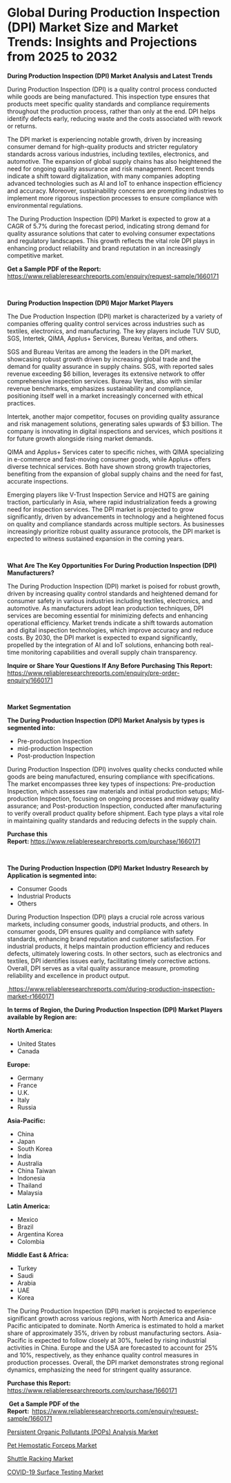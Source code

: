 <p><h1>Global During Production Inspection (DPI) Market Size and Market Trends: Insights and Projections from 2025 to 2032</h1></p><p><strong>During Production Inspection (DPI) Market Analysis and Latest Trends</strong></p>
<p><p>During Production Inspection (DPI) is a quality control process conducted while goods are being manufactured. This inspection type ensures that products meet specific quality standards and compliance requirements throughout the production process, rather than only at the end. DPI helps identify defects early, reducing waste and the costs associated with rework or returns.</p><p>The DPI market is experiencing notable growth, driven by increasing consumer demand for high-quality products and stricter regulatory standards across various industries, including textiles, electronics, and automotive. The expansion of global supply chains has also heightened the need for ongoing quality assurance and risk management. Recent trends indicate a shift toward digitalization, with many companies adopting advanced technologies such as AI and IoT to enhance inspection efficiency and accuracy. Moreover, sustainability concerns are prompting industries to implement more rigorous inspection processes to ensure compliance with environmental regulations.</p><p>The During Production Inspection (DPI) Market is expected to grow at a CAGR of 5.7% during the forecast period, indicating strong demand for quality assurance solutions that cater to evolving consumer expectations and regulatory landscapes. This growth reflects the vital role DPI plays in enhancing product reliability and brand reputation in an increasingly competitive market.</p></p>
<p><strong>Get a Sample PDF of the Report:&nbsp;</strong> <a href="https://www.reliableresearchreports.com/enquiry/request-sample/1660171?utm_campaign=102&utm_medium=2&utm_source=Github&utm_content=ia&utm_term=17012025&utm_id=during-production-inspection-dpi">https://www.reliableresearchreports.com/enquiry/request-sample/1660171</a></p>
<p>&nbsp;</p>
<p><strong>During Production Inspection (DPI) Major Market Players</strong></p>
<p><p>The Due Production Inspection (DPI) market is characterized by a variety of companies offering quality control services across industries such as textiles, electronics, and manufacturing. The key players include TUV SUD, SGS, Intertek, QIMA, Applus+ Services, Bureau Veritas, and others. </p><p>SGS and Bureau Veritas are among the leaders in the DPI market, showcasing robust growth driven by increasing global trade and the demand for quality assurance in supply chains. SGS, with reported sales revenue exceeding $6 billion, leverages its extensive network to offer comprehensive inspection services. Bureau Veritas, also with similar revenue benchmarks, emphasizes sustainability and compliance, positioning itself well in a market increasingly concerned with ethical practices.</p><p>Intertek, another major competitor, focuses on providing quality assurance and risk management solutions, generating sales upwards of $3 billion. The company is innovating in digital inspections and services, which positions it for future growth alongside rising market demands.</p><p>QIMA and Applus+ Services cater to specific niches, with QIMA specializing in e-commerce and fast-moving consumer goods, while Applus+ offers diverse technical services. Both have shown strong growth trajectories, benefiting from the expansion of global supply chains and the need for fast, accurate inspections.</p><p>Emerging players like V-Trust Inspection Service and HQTS are gaining traction, particularly in Asia, where rapid industrialization feeds a growing need for inspection services. The DPI market is projected to grow significantly, driven by advancements in technology and a heightened focus on quality and compliance standards across multiple sectors. As businesses increasingly prioritize robust quality assurance protocols, the DPI market is expected to witness sustained expansion in the coming years.</p></p>
<p>&nbsp;</p>
<p><strong>What Are The Key Opportunities For During Production Inspection (DPI) Manufacturers?</strong></p>
<p><p>The During Production Inspection (DPI) market is poised for robust growth, driven by increasing quality control standards and heightened demand for consumer safety in various industries including textiles, electronics, and automotive. As manufacturers adopt lean production techniques, DPI services are becoming essential for minimizing defects and enhancing operational efficiency. Market trends indicate a shift towards automation and digital inspection technologies, which improve accuracy and reduce costs. By 2030, the DPI market is expected to expand significantly, propelled by the integration of AI and IoT solutions, enhancing both real-time monitoring capabilities and overall supply chain transparency.</p></p>
<p><strong>Inquire or Share Your Questions If Any Before Purchasing This Report:</strong> <a href="https://www.reliableresearchreports.com/enquiry/pre-order-enquiry/1660171?utm_campaign=102&utm_medium=2&utm_source=Github&utm_content=ia&utm_term=17012025&utm_id=during-production-inspection-dpi">https://www.reliableresearchreports.com/enquiry/pre-order-enquiry/1660171</a></p>
<p>&nbsp;</p>
<p><strong>Market Segmentation</strong></p>
<p><strong>The During Production Inspection (DPI) Market Analysis by types is segmented into:</strong></p>
<p><ul><li>Pre-production Inspection</li><li>mid-production Inspection</li><li>Post-production Inspection</li></ul></p>
<p><p>During Production Inspection (DPI) involves quality checks conducted while goods are being manufactured, ensuring compliance with specifications. The market encompasses three key types of inspections: Pre-production Inspection, which assesses raw materials and initial production setups; Mid-production Inspection, focusing on ongoing processes and midway quality assurance; and Post-production Inspection, conducted after manufacturing to verify overall product quality before shipment. Each type plays a vital role in maintaining quality standards and reducing defects in the supply chain.</p></p>
<p><strong>Purchase this Report:&nbsp;</strong><a href="https://www.reliableresearchreports.com/purchase/1660171?utm_campaign=102&utm_medium=2&utm_source=Github&utm_content=ia&utm_term=17012025&utm_id=during-production-inspection-dpi">https://www.reliableresearchreports.com/purchase/1660171</a></p>
<p>&nbsp;</p>
<p><strong>The During Production Inspection (DPI) Market Industry Research by Application is segmented into:</strong></p>
<p><ul><li>Consumer Goods</li><li>Industrial Products</li><li>Others</li></ul></p>
<p><p>During Production Inspection (DPI) plays a crucial role across various markets, including consumer goods, industrial products, and others. In consumer goods, DPI ensures quality and compliance with safety standards, enhancing brand reputation and customer satisfaction. For industrial products, it helps maintain production efficiency and reduces defects, ultimately lowering costs. In other sectors, such as electronics and textiles, DPI identifies issues early, facilitating timely corrective actions. Overall, DPI serves as a vital quality assurance measure, promoting reliability and excellence in product output.</p></p>
<p><a href="https://www.reliableresearchreports.com/during-production-inspection-market-r1660171?utm_campaign=102&utm_medium=2&utm_source=Github&utm_content=ia&utm_term=17012025&utm_id=during-production-inspection-dpi">&nbsp;https://www.reliableresearchreports.com/during-production-inspection-market-r1660171</a></p>
<p><strong>In terms of Region, the During Production Inspection (DPI) Market Players available by Region are:</strong></p>
<p>
    <p> <strong> North America: </strong>
        <ul>
            <li>United States</li>
            <li>Canada</li>
        </ul>
        </p> 
    <p> <strong> Europe: </strong>
        <ul>
            <li>Germany</li>
            <li>France</li>
            <li>U.K.</li>
            <li>Italy</li>
            <li>Russia</li>
        </ul>
        </p> 
    <p> <strong> Asia-Pacific: </strong>
        <ul>
            <li>China</li>
            <li>Japan</li>
            <li>South Korea</li>
            <li>India</li>
            <li>Australia</li>
            <li>China Taiwan</li>
            <li>Indonesia</li>
            <li>Thailand</li>
            <li>Malaysia</li>
        </ul>
        </p> 
    <p> <strong> Latin America: </strong>
        <ul>
            <li>Mexico</li>
            <li>Brazil</li>
            <li>Argentina Korea</li>
            <li>Colombia</li>
        </ul>
        </p> 
    <p> <strong> Middle East & Africa: </strong>
        <ul>
            <li>Turkey</li>
            <li>Saudi</li>
            <li>Arabia</li>
            <li>UAE</li>
            <li>Korea</li>
        </ul>
    </p>
    </p>
<p><p>The During Production Inspection (DPI) market is projected to experience significant growth across various regions, with North America and Asia-Pacific anticipated to dominate. North America is estimated to hold a market share of approximately 35%, driven by robust manufacturing sectors. Asia-Pacific is expected to follow closely at 30%, fueled by rising industrial activities in China. Europe and the USA are forecasted to account for 25% and 10%, respectively, as they enhance quality control measures in production processes. Overall, the DPI market demonstrates strong regional dynamics, emphasizing the need for stringent quality assurance.</p></p>
<p><strong>Purchase this Report: </strong><a href="https://www.reliableresearchreports.com/purchase/1660171?utm_campaign=102&utm_medium=2&utm_source=Github&utm_content=ia&utm_term=17012025&utm_id=during-production-inspection-dpi">https://www.reliableresearchreports.com/purchase/1660171</a></p>
<p>&nbsp;<strong>Get a Sample PDF of the Report:&nbsp;&nbsp;</strong><a href="https://www.reliableresearchreports.com/enquiry/request-sample/1660171?utm_campaign=102&utm_medium=2&utm_source=Github&utm_content=ia&utm_term=17012025&utm_id=during-production-inspection-dpi">https://www.reliableresearchreports.com/enquiry/request-sample/1660171</a></p>
<p><strong></strong></p>
<p><p><a href="https://github.com/pearlinewhite4692/Market-Research-Report-List-1/blob/main/persistent-organic-pollutants-pops-analysis-market.md?utm_campaign=102&utm_medium=2&utm_source=Github&utm_content=ia&utm_term=17012025&utm_id=during-production-inspection-dpi">Persistent Organic Pollutants (POPs) Analysis Market</a></p><p><a href="https://github.com/FlorianWolf90/Market-Research-Report-List-1/blob/main/pet-hemostatic-forceps-market.md?utm_campaign=102&utm_medium=2&utm_source=Github&utm_content=ia&utm_term=17012025&utm_id=during-production-inspection-dpi">Pet Hemostatic Forceps Market</a></p><p><a href="https://github.com/NargisHussain75/Market-Research-Report-List-1/blob/main/shuttle-racking-market.md?utm_campaign=102&utm_medium=2&utm_source=Github&utm_content=ia&utm_term=17012025&utm_id=during-production-inspection-dpi">Shuttle Racking Market</a></p><p><a href="https://github.com/hillsmyung726/Market-Research-Report-List-1/blob/main/covid-19-surface-testing-market.md?utm_campaign=102&utm_medium=2&utm_source=Github&utm_content=ia&utm_term=17012025&utm_id=during-production-inspection-dpi">COVID-19 Surface Testing Market</a></p></p>